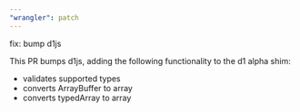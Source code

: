 ```yaml
---
"wrangler": patch
---
```


fix: bump d1js

This PR bumps d1js, adding the following functionality to the d1 alpha shim:

- validates supported types
- converts ArrayBuffer to array
- converts typedArray to array
